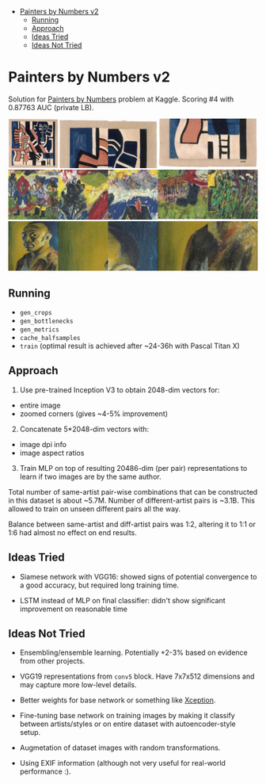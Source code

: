 <!-- TOC depthFrom:1 depthTo:6 withLinks:1 updateOnSave:1 orderedList:0 -->

- [Painters by Numbers v2](#painters-by-numbers-v2)
	- [Running](#running)
	- [Approach](#approach)
	- [Ideas Tried](#ideas-tried)
	- [Ideas Not Tried](#ideas-not-tried)

<!-- /TOC -->

# Painters by Numbers v2

Solution for [Painters by Numbers](https://www.kaggle.com/c/painter-by-numbers) problem at Kaggle. Scoring #4 with 0.87763 AUC (private LB).


![a](a.jpg)
![a](b.jpg)
![a](c.jpg)


## Running

- `gen_crops`
- `gen_bottlenecks`
- `gen_metrics`
- `cache_halfsamples`
- `train` (optimal result is achieved after ~24-36h with Pascal Titan X)

## Approach

1. Use pre-trained Inception V3 to obtain 2048-dim vectors for:
  - entire image
  - zoomed corners (gives ~4-5% improvement)


2. Concatenate 5*2048-dim vectors with:
  - image dpi info
  - image aspect ratios


3. Train MLP on top of resulting 20486-dim (per pair) representations to learn if two images are by the same author.

Total number of same-artist pair-wise combinations that can be constructed in this dataset is about ~5.7M. Number of different-artist pairs is ~3.1B. This allowed to train on unseen different pairs all the way.

Balance between same-artist and diff-artist pairs was 1:2, altering it to 1:1 or 1:6 had almost no effect on end results.

## Ideas Tried

- Siamese network with VGG16: showed signs of potential convergence to a good accuracy, but required long training time.

- LSTM instead of MLP on final classifier: didn't show significant improvement on reasonable time


## Ideas Not Tried

- Ensembling/ensemble learning. Potentially +2-3% based on evidence from other projects.

- VGG19 representations from `conv5` block. Have 7x7x512 dimensions and may capture more low-level details.

- Better weights for base network or something like [Xception](https://github.com/fchollet/keras/blob/master/keras/applications/xception.py).

- Fine-tuning base network on training images by making it classify between artists/styles or on entire dataset with autoencoder-style setup.

- Augmetation of dataset images with random transformations.

- Using EXIF information (although not very useful for real-world performance :).
